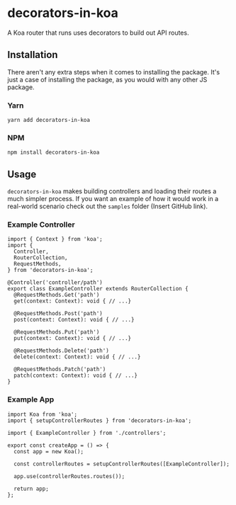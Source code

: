 # decorators-in-koa
A Koa router that runs uses decorators to build out API routes.

## Installation
There aren't any extra steps when it comes to installing the package. It's just a case of installing the package, as you would with any other JS package.

### Yarn
`yarn add decorators-in-koa`

### NPM
`npm install decorators-in-koa`

## Usage

`decorators-in-koa` makes building controllers and loading their routes a much simpler process. If you want an example of how it would work in a real-world scenario check out the `samples` folder (Insert GitHub link).

### Example Controller
```
import { Context } from 'koa';
import {
  Controller,
  RouterCollection,
  RequestMethods,
} from 'decorators-in-koa';

@Controller('controller/path')
export class ExampleController extends RouterCollection {
  @RequestMethods.Get('path')
  get(context: Context): void { // ...}

  @RequestMethods.Post('path')
  post(context: Context): void { // ...}

  @RequestMethods.Put('path')
  put(context: Context): void { // ...}

  @RequestMethods.Delete('path')
  delete(context: Context): void { // ...}

  @RequestMethods.Patch('path')
  patch(context: Context): void { // ...}
}
```

### Example App

```
import Koa from 'koa';
import { setupControllerRoutes } from 'decorators-in-koa';

import { ExampleController } from './controllers';

export const createApp = () => {
  const app = new Koa();

  const controllerRoutes = setupControllerRoutes([ExampleController]);

  app.use(controllerRoutes.routes());

  return app;
};
```
